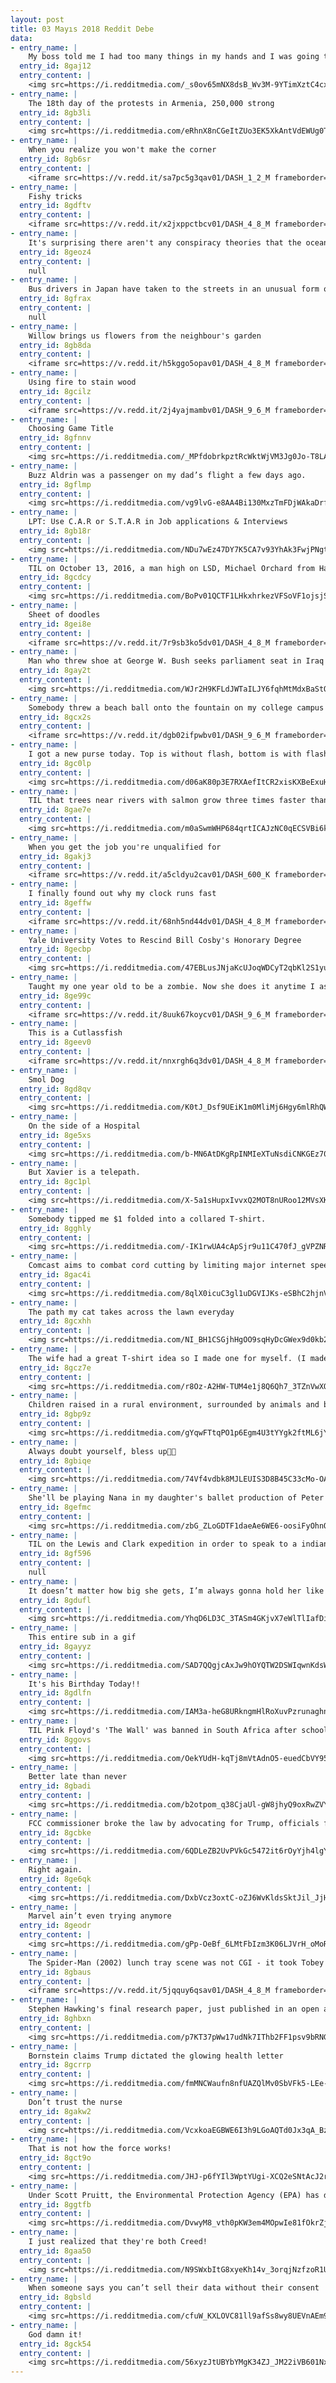 ```yaml
---
layout: post
title: 03 Mayıs 2018 Reddit Debe
data:
- entry_name: |
    My boss told me I had too many things in my hands and I was going to drop something, so he threw more at me.
  entry_id: 8gaj12
  entry_content: |
    <img src=https://i.redditmedia.com/_s0ov65mNX8dsB_Wv3M-9YTimXztC4cxF29lOBi0Eys.gif?fm=jpg&s=2788553076694eb608e99ac200fcc537 frameborder=0>
- entry_name: |
    The 18th day of the protests in Armenia, 250,000 strong
  entry_id: 8gb3li
  entry_content: |
    <img src=https://i.redditmedia.com/eRhnX8nCGeItZUo3EK5XkAntVdEWUg0TMRFE1jedSUE.jpg?s=5b3311931a4052663561384296242fd8 frameborder=0>
- entry_name: |
    When you realize you won't make the corner
  entry_id: 8gb6sr
  entry_content: |
    <iframe src=https://v.redd.it/sa7pc5g3qav01/DASH_1_2_M frameborder=0></iframe>
- entry_name: |
    Fishy tricks
  entry_id: 8gdftv
  entry_content: |
    <iframe src=https://v.redd.it/x2jxppctbcv01/DASH_4_8_M frameborder=0></iframe>
- entry_name: |
    It's surprising there aren't any conspiracy theories that the ocean is bottomless because most people have never been to the seafloor.
  entry_id: 8geoz4
  entry_content: |
    null
- entry_name: |
    Bus drivers in Japan have taken to the streets in an unusual form of protest. While technically on strike, they are continuing to drive their routes while refusing to take fares from passengers.
  entry_id: 8gfrax
  entry_content: |
    null
- entry_name: |
    Willow brings us flowers from the neighbour's garden
  entry_id: 8gb8da
  entry_content: |
    <iframe src=https://v.redd.it/h5kggo5opav01/DASH_4_8_M frameborder=0></iframe>
- entry_name: |
    Using fire to stain wood
  entry_id: 8gcilz
  entry_content: |
    <iframe src=https://v.redd.it/2j4yajmambv01/DASH_9_6_M frameborder=0></iframe>
- entry_name: |
    Choosing Game Title
  entry_id: 8gfnnv
  entry_content: |
    <img src=https://i.redditmedia.com/_MPfdobrkpztRcWktWjVM3Jg0Jo-T8LAuChgbXP1Nv0.png?s=d9deca384d10f8ba5a633de62e1690c3 frameborder=0>
- entry_name: |
    Buzz Aldrin was a passenger on my dad’s flight a few days ago.
  entry_id: 8gflmp
  entry_content: |
    <img src=https://i.redditmedia.com/vg9lvG-e8AA4Bi130MxzTmFDjWAkaDrfm3GyrWDk6oA.jpg?s=30121d896867db72ef578b0bca43c8ae frameborder=0>
- entry_name: |
    LPT: Use C.A.R or S.T.A.R in Job applications & Interviews
  entry_id: 8gb18r
  entry_content: |
    <img src=https://i.redditmedia.com/NDu7wEz47DY7K5CA7v93YhAk3FwjPNgtyxugl-fXCTo.jpg?s=4338257552b2a815dfb1f229ed27a0d5 frameborder=0>
- entry_name: |
    TIL on October 13, 2016, a man high on LSD, Michael Orchard from Halfmoon, NY, drove through his neighbours' fence, broke their glass door and stole their dog, hallucinating that the neighbours' house was burning and he was saving the canine. He then peacefully handed the dog to police officers.
  entry_id: 8gcdcy
  entry_content: |
    <img src=https://i.redditmedia.com/BoPv01QCTF1LHkxhrkezVFSoVF1ojsjS4BqkRDNlPJ8.jpg?s=21b31139808a869ee3b0fde9fc005c01 frameborder=0>
- entry_name: |
    Sheet of doodles
  entry_id: 8gei8e
  entry_content: |
    <iframe src=https://v.redd.it/7r9sb3ko5dv01/DASH_4_8_M frameborder=0></iframe>
- entry_name: |
    Man who threw shoe at George W. Bush seeks parliament seat in Iraq
  entry_id: 8gay2t
  entry_content: |
    <img src=https://i.redditmedia.com/WJr2H9KFLdJWTaILJY6fqhMtMdxBaStQ4vO2jWsUuuE.jpg?s=eda27c2628a20f8a34d113aebbd713cc frameborder=0>
- entry_name: |
    Somebody threw a beach ball onto the fountain on my college campus
  entry_id: 8gcx2s
  entry_content: |
    <iframe src=https://v.redd.it/dgb02ifpwbv01/DASH_9_6_M frameborder=0></iframe>
- entry_name: |
    I got a new purse today. Top is without flash, bottom is with flash.
  entry_id: 8gc0lp
  entry_content: |
    <img src=https://i.redditmedia.com/d06aK80p3E7RXAefItCR2xisKXBeExuHkl7H_CimWNs.jpg?s=a8d8f7a44cae196f66959fc13ceccb6d frameborder=0>
- entry_name: |
    TIL that trees near rivers with salmon grow three times faster than trees without them - because bears leave their carcasses to decompose on the banks
  entry_id: 8gae7e
  entry_content: |
    <img src=https://i.redditmedia.com/m0aSwmWHP684qrtICAJzNC0qECSVBi6k5Syh74bGTDw.jpg?s=81d6a1d6f2faf8fc1d531c5095be6fe3 frameborder=0>
- entry_name: |
    When you get the job you're unqualified for
  entry_id: 8gakj3
  entry_content: |
    <iframe src=https://v.redd.it/a5cldyu2cav01/DASH_600_K frameborder=0></iframe>
- entry_name: |
    I finally found out why my clock runs fast
  entry_id: 8geffw
  entry_content: |
    <iframe src=https://v.redd.it/68nh5nd44dv01/DASH_4_8_M frameborder=0></iframe>
- entry_name: |
    Yale University Votes to Rescind Bill Cosby's Honorary Degree
  entry_id: 8gecbp
  entry_content: |
    <img src=https://i.redditmedia.com/47EBLusJNjaKcUJoqWDCyT2qbKl2S1yuTfcagvYdEmA.jpg?s=eeb609a27374612612f6ef79526c9977 frameborder=0>
- entry_name: |
    Taught my one year old to be a zombie. Now she does it anytime I ask
  entry_id: 8ge99c
  entry_content: |
    <iframe src=https://v.redd.it/8uuk67koycv01/DASH_9_6_M frameborder=0></iframe>
- entry_name: |
    This is a Cutlassfish
  entry_id: 8geev0
  entry_content: |
    <iframe src=https://v.redd.it/nnxrgh6q3dv01/DASH_4_8_M frameborder=0></iframe>
- entry_name: |
    Smol Dog
  entry_id: 8gd8qv
  entry_content: |
    <img src=https://i.redditmedia.com/K0tJ_Dsf9UEiK1m0MliMj6Hgy6mlRhQWrX9y7fAFwqQ.jpg?s=95b66833cf8d7ee24a1545c2a6daa1a4 frameborder=0>
- entry_name: |
    On the side of a Hospital
  entry_id: 8ge5xs
  entry_content: |
    <img src=https://i.redditmedia.com/b-MN6AtDKgRpINMIeXTuNsdiCNKGEz70mOwtNXpO5Z0.jpg?s=65f3b7561a60ae525a9c7fa1e33a6d03 frameborder=0>
- entry_name: |
    But Xavier is a telepath.
  entry_id: 8gc1pl
  entry_content: |
    <img src=https://i.redditmedia.com/X-5a1sHupxIvvxQ2MOT8nURoo12MVsXKPhhm6vtjxNA.jpg?s=403f412c9ef9bb9e9f85d537358918a9 frameborder=0>
- entry_name: |
    Somebody tipped me $1 folded into a collared T-shirt.
  entry_id: 8gghly
  entry_content: |
    <img src=https://i.redditmedia.com/-IK1rwUA4cApSjr9u11C470fJ_gVPZNRvze00ds0maI.jpg?s=4c3ed574e8cee805a2263736b2fd09c1 frameborder=0>
- entry_name: |
    Comcast aims to combat cord cutting by limiting major internet speed increases to cable subscribers
  entry_id: 8gac4i
  entry_content: |
    <img src=https://i.redditmedia.com/8qlX0icuC3gl1uDGVIJKs-eSBhC2hjnV36WXzNUh9s8.jpg?s=caa22eec43131ce6c3cf241c27b3a7bb frameborder=0>
- entry_name: |
    The path my cat takes across the lawn everyday
  entry_id: 8gcxhh
  entry_content: |
    <img src=https://i.redditmedia.com/NI_BH1CSGjhHgOO9sqHyDcGWex9d0kb2-AajaQrM6Gg.jpg?s=bdb2316ffae3dc485788a039d27d924b frameborder=0>
- entry_name: |
    The wife had a great T-shirt idea so I made one for myself. (I made her one too)
  entry_id: 8gcz7e
  entry_content: |
    <img src=https://i.redditmedia.com/r8Oz-A2HW-TUM4e1j8Q6Qh7_3TZnVwXOS4R-WaEBYrw.png?s=5df58c72f810de756b82a40476ad8e41 frameborder=0>
- entry_name: |
    Children raised in a rural environment, surrounded by animals and bacteria-laden dust, grow up to have more stress-resilient immune systems and might be at lower risk of mental illness than pet-free city dwellers, according to new research.
  entry_id: 8gbp9z
  entry_content: |
    <img src=https://i.redditmedia.com/gYqwFTtqPO1p6Egm4U3tYYgk2ftML6jYP6BGwSDbXro.jpg?s=4a9ba79baf6031e24880f4708045c1d1 frameborder=0>
- entry_name: |
    Always doubt yourself, bless up🙏🏽
  entry_id: 8gbiqe
  entry_content: |
    <img src=https://i.redditmedia.com/74Vf4vdbk8MJLEUIS3D8B45C33cMo-OACRUVitGxIi0.jpg?s=4b6709b9d2dd5764667e8ffc602e8971 frameborder=0>
- entry_name: |
    She'll be playing Nana in my daughter's ballet production of Peter Pan. Today was her costume fitting.
  entry_id: 8gefmc
  entry_content: |
    <img src=https://i.redditmedia.com/zbG_ZLoGDTF1daeAe6WE6-oosiFyOhnQ6gpr65B18-g.jpg?s=4e776690771c1ca54526e07802220b36 frameborder=0>
- entry_name: |
    TIL on the Lewis and Clark expedition in order to speak to a indian tribe they spoke English to a man who knew French that spoke to a man who knew French and Hidatsa so he told his wife Sacagawea who knew Hidatsa and Shoshone then she would tell the tribes slave who knew Shoshone and Salishan.
  entry_id: 8gf596
  entry_content: |
    null
- entry_name: |
    It doesn’t matter how big she gets, I’m always gonna hold her like the baby she is
  entry_id: 8gdufl
  entry_content: |
    <img src=https://i.redditmedia.com/YhqD6LD3C_3TASm4GKjvX7eWlTlIafDia0L8U-F039Y.jpg?s=ef4c6d62f9e73b7ceffa98860d023f9a frameborder=0>
- entry_name: |
    This entire sub in a gif
  entry_id: 8gayyz
  entry_content: |
    <img src=https://i.redditmedia.com/SAD7QQgjcAxJw9hOYQTW2DSWIqwnKdsWra7PmKxcKXU.gif?fm=jpg&s=06c886bd47ea933407c75da19079260e frameborder=0>
- entry_name: |
    It's his Birthday Today!!
  entry_id: 8gdlfn
  entry_content: |
    <img src=https://i.redditmedia.com/IAM3a-heG8URkngmHlRoXuvPzrunaghntMXs6ol4byg.jpg?s=0220749884e28f8fac5188b407f5e6f0 frameborder=0>
- entry_name: |
    TIL Pink Floyd's 'The Wall' was banned in South Africa after schoolchildren started chanting itslyrics to protest an inferior educational system.
  entry_id: 8ggovs
  entry_content: |
    <img src=https://i.redditmedia.com/OekYUdH-kqTj8mVtAdnO5-euedCbVY95FMLppzHK140.jpg?s=6622e8bc605db265b1081ec29f7045c2 frameborder=0>
- entry_name: |
    Better late than never
  entry_id: 8gbadi
  entry_content: |
    <img src=https://i.redditmedia.com/b2otpom_q38CjaUl-gW8jhyQ9oxRwZVYMbyI-8uMUYA.jpg?s=12465a1f97ea983cf650117ec850555b frameborder=0>
- entry_name: |
    FCC commissioner broke the law by advocating for Trump, officials find
  entry_id: 8gcbke
  entry_content: |
    <img src=https://i.redditmedia.com/6QDLeZB2UvPVkGc5472it6rOyYjh4lgYQIIn7JCEaMI.jpg?s=74fa95c0ab747a409995bb6bfb769f4a frameborder=0>
- entry_name: |
    Right again.
  entry_id: 8ge6qk
  entry_content: |
    <img src=https://i.redditmedia.com/DxbVcz3oxtC-oZJ6WvKldsSktJil_JjHMbqAgJ6XIdA.jpg?s=04ddba395c673860df0c79256ac74d75 frameborder=0>
- entry_name: |
    Marvel ain’t even trying anymore
  entry_id: 8geodr
  entry_content: |
    <img src=https://i.redditmedia.com/gPp-OeBf_6LMtFbIzm3K06LJVrH_oMoRzDQvZYZowdg.jpg?s=88c5f3c73d0ecb43570272427fa40291 frameborder=0>
- entry_name: |
    The Spider-Man (2002) lunch tray scene was not CGI - it took Tobey Maguire 156 takes to pull it off
  entry_id: 8gbaus
  entry_content: |
    <iframe src=https://v.redd.it/5jqquy6qsav01/DASH_4_8_M frameborder=0></iframe>
- entry_name: |
    Stephen Hawking's final research paper, just published in an open access journal, suggests that our Universe may be one of many similar to our own. It points a way forward for astronomers to find evidence of the existence of parallel universes. The study was submitted 10 days before he died.
  entry_id: 8ghbxn
  entry_content: |
    <img src=https://i.redditmedia.com/p7KT37pWw17udNk7IThb2FF1psv9bRNG0ySat3HMSj0.jpg?s=3a1e9fa4b4bf510369045c6176de41b0 frameborder=0>
- entry_name: |
    Bornstein claims Trump dictated the glowing health letter
  entry_id: 8gcrrp
  entry_content: |
    <img src=https://i.redditmedia.com/fmMNCWaufn8nfUAZQlMv0SbVFk5-LEe-KaO04T_Aksw.jpg?s=cbcefbf00976fd61089e0960bbc3e5b9 frameborder=0>
- entry_name: |
    Don’t trust the nurse
  entry_id: 8gakw2
  entry_content: |
    <img src=https://i.redditmedia.com/VcxkoaEGBWE6I3h9LGoAQTd0Jx3qA_BzWtbWDGjAGdI.jpg?s=8c70dfc5b419fed82351f8f9d10db52a frameborder=0>
- entry_name: |
    That is not how the force works!
  entry_id: 8gct9o
  entry_content: |
    <img src=https://i.redditmedia.com/JHJ-p6fYIl3WptYUgi-XCQ2eSNtAcJ2r_t6nxkUwyEI.jpg?s=4274eeb23b4578c643c42ac89b413af8 frameborder=0>
- entry_name: |
    Under Scott Pruitt, the Environmental Protection Agency (EPA) has dramatically shifted away from its stated mission to “protect human and environmental health.” Instead, the agency is clearly favoring the interests of the polluting industries that it is mandated to regulate, according to a study
  entry_id: 8ggtfb
  entry_content: |
    <img src=https://i.redditmedia.com/DvwyM8_vth0pKW3em4MOpwIe81fOkrZjRMbXXzh3H3M.jpg?s=5f2e4dc7bf85f1cd39cb301fadae4ed0 frameborder=0>
- entry_name: |
    I just realized that they're both Creed!
  entry_id: 8gaa50
  entry_content: |
    <img src=https://i.redditmedia.com/N9SWxbItG8xyeKh14v_3orqjNzfzoR1UjsrallG8XqE.jpg?s=f847cc21cfddeaa21127c44641ee754f frameborder=0>
- entry_name: |
    When someone says you can’t sell their data without their consent
  entry_id: 8gbsld
  entry_content: |
    <img src=https://i.redditmedia.com/cfuW_KXLOVC81ll9afSs8wy8UEVnAEm9EcLIY3cBaSE.jpg?s=c60b392626335adf5b809a4a7b8a1a87 frameborder=0>
- entry_name: |
    God damn it!
  entry_id: 8gck54
  entry_content: |
    <img src=https://i.redditmedia.com/56xyzJtUBYbYMgK34ZJ_JM22iVB601NxI9iPXprqwUs.jpg?s=4ef625b2d43737bf9e2505ec91fec2e7 frameborder=0>
---
```

